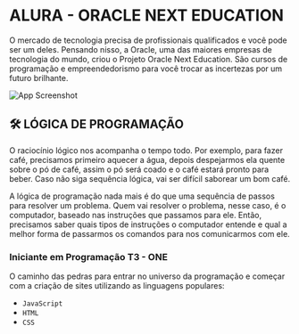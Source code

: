 
# ALURA - ORACLE NEXT EDUCATION





O mercado de tecnologia precisa de profissionais qualificados e você pode ser um deles. 
Pensando nisso, a Oracle, uma das maiores empresas de tecnologia do mundo, criou o 
Projeto Oracle Next Education. São cursos de programação e empreendedorismo para você 
trocar as incertezas por um futuro brilhante.

![App Screenshot](https://pcformat.mx/www/wp-content/uploads/2022/03/Oracle-ONE.jpg)
## 🛠 LÓGICA DE PROGRAMAÇÃO
O raciocínio lógico nos acompanha o tempo todo. Por exemplo, para fazer café, 
precisamos primeiro aquecer a água, depois despejarmos ela quente sobre o pó 
de café, assim o pó será coado e o café estará pronto para beber. Caso não 
siga sequência lógica, vai ser difícil saborear um bom café.

A lógica de programação nada mais é do que uma sequência de passos para resolver 
um problema. Quem vai resolver o problema, nesse caso, é o computador, baseado 
nas instruções que passamos para ele. Então, precisamos saber quais tipos de 
instruções o computador entende e qual a melhor forma de passarmos os comandos 
para nos comunicarmos com ele.

### Iniciante em Programação T3 - ONE
O caminho das pedras para entrar no universo da programação e começar com a 
criação de sites utilizando as linguagens populares:

- `JavaScript`
- `HTML`
- `CSS`

